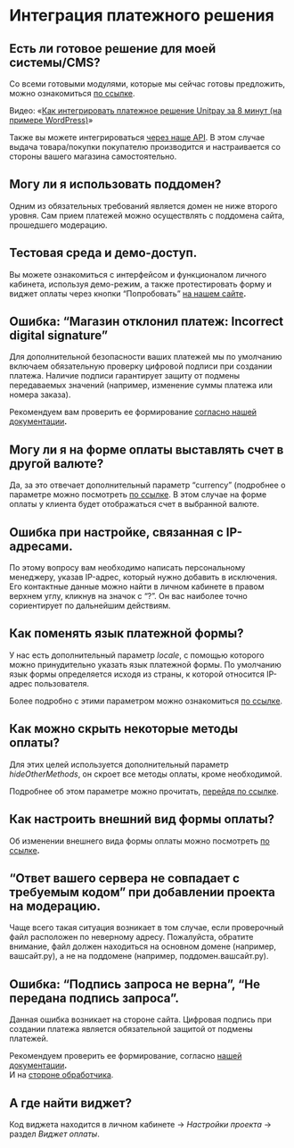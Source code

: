 # Интеграция платежного решения

## **Есть ли готовое решение для моей системы/CMS?**

Со всеми готовыми модулями, которые мы сейчас готовы предложить, можно ознакомиться [по ссылке](https://help.unitpay.ru/gotovye-moduli).

Видео: «[Как интегрировать платежное решение Unitpay за 8 минут \(на примере WordPress\)](https://youtu.be/OLaqXdp4EIY)»

Также вы можете интегрироваться [через наше API](https://help.unitpay.ru/payments/create-payment-easy). В этом случае выдача товара/покупки покупателю производится и настраивается со стороны вашего магазина самостоятельно.  


## **Могу ли я использовать поддомен?**

Одним из обязательных требований является домен не ниже второго уровня. Сам прием платежей можно осуществлять с поддомена сайта, прошедшего модерацию.

## **Тестовая среда и демо-доступ.**

Вы можете ознакомиться с интерфейсом и функционалом личного кабинета, используя демо-режим, а также протестировать форму и виджет оплаты через кнопки “Попробовать” [на нашем сайте](https://unitpay.ru/partner/signin?demo=1)**.**

## **Ошибка: “Магазин отклонил платеж: Incorrect digital signature”**

Для дополнительной безопасности ваших платежей мы по умолчанию включаем обязательную проверку цифровой подписи при создании платежа. Наличие подписи гарантирует защиту от подмены передаваемых значений \(например, изменение суммы платежа или номера заказа\).

Рекомендуем вам проверить ее формирование [согласно нашей документации](https://help.unitpay.ru/payments/create-payment-easy)**.**

## **Могу ли я на форме оплаты выставлять счет в другой валюте?**

Да, за это отвечает дополнительный  параметр “currency” \(подробнее о параметре можно посмотреть [по ссылке](https://help.unitpay.ru/payments/create-payment). В этом случае на форме оплаты у клиента будет отображаться счет в выбранной валюте. 

## **Ошибка при настройке, связанная с IP-адресами.**

По этому вопросу вам необходимо написать персональному менеджеру, указав IP-адрес, который нужно добавить в исключения. Его контактные данные можно найти в личном кабинете в правом верхнем углу, кликнув на значок с “?”. Он вас наиболее точно сориентирует по дальнейшим действиям.

## **Как поменять язык платежной формы?**

У нас есть дополнительный параметр _locale_, с помощью которого можно принудительно указать язык платежной формы. По умолчанию язык формы определяется исходя из страны, к которой относится IP-адрес пользователя.

Более подробно с этими параметром можно ознакомиться [по ссылке](https://help.unitpay.ru/payments/create-payment-easy).

## **Как можно скрыть некоторые методы оплаты?**

Для этих целей используется дополнительный параметр _hideOtherMethods_, он скроет все методы оплаты, кроме необходимой.

Подробнее об этом параметре можно прочитать, [перейдя по ссылке](https://help.unitpay.ru/book-of-reference/payment-form).

## **Как настроить внешний вид формы оплаты?**

Об изменении внешнего вида формы оплаты можно посмотреть [по ссылке](https://help.unitpay.ru/book-of-reference/payment-form)**.**

## **“Ответ вашего сервера не совпадает с требуемым кодом” при добавлении проекта на модерацию.**

Чаще всего такая ситуация возникает в том случае, если проверочный файл расположен по неверному адресу. Пожалуйста, обратите внимание, файл должен находиться на основном домене \(например, вашсайт.ру\), а не на поддомене \(например, поддомен.вашсайт.ру\).

## **Ошибка: “Подпись запроса не верна”, “Не передана подпись запроса”.**

Данная ошибка возникает на стороне сайта. Цифровая подпись при создании платежа является обязательной защитой от подмены платежей.

Рекомендуем проверить ее формирование, согласно [нашей документации](https://help.unitpay.ru/payments/create-payment-easy)**.**   
И на [стороне обработчика](https://help.unitpay.ru/payments/payment-handler).

## **А где найти виджет?**

Код виджета находится в личном кабинете → _Настройки проекта_ → раздел _Виджет оплаты_.  
  
  




